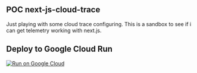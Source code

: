 ## POC next-js-cloud-trace  

Just playing with some cloud trace configuring. This is a sandbox to see if i can get telemetry working with next.js.

## Deploy to Google Cloud Run

[![Run on Google Cloud](https://deploy.cloud.run/button.svg)](https://deploy.cloud.run)